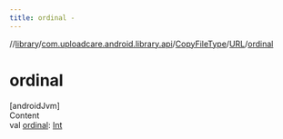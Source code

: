```yaml
---
title: ordinal -
---
```

//[library](../../../index.md)/[com.uploadcare.android.library.api](../../index.md)/[CopyFileType](../index.md)/[URL](index.md)/[ordinal](ordinal.md)



# ordinal  
[androidJvm]  
Content  
val [ordinal](ordinal.md): [Int](https://kotlinlang.org/api/latest/jvm/stdlib/kotlin/-int/index.html)  



